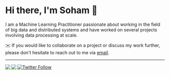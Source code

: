 # Hi there, I'm Soham :wave:

I am a Machine Learning Practitioner passionate about working in the field of big data and distributed systems and have worked on several projects involving data processing at scale.


:envelope: If you would like to collaborate on a project or discuss my work further, please don't hesitate to reach out to me via [email](sohamt09@gmail.com).

____
<img align="left" src="https://github-readme-stats.vercel.app/api?username=sohamtalukdar&count_private=true&show_icons=false&theme=default" />
<img align="left" src="https://github-readme-stats.vercel.app/api/top-langs/?username=sohamtalukdar&theme=default&show_icons=true" />

[![Twitter Follow](https://img.shields.io/twitter/follow/sohamt09?label=Follow&style=social)](https://twitter.com/sohamt09)
